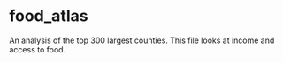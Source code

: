 # food_atlas

An analysis of the top 300 largest counties. This file looks at income and access to food.

